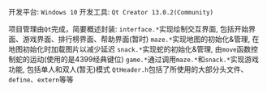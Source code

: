 开发平台: `Windows 10`
开发工具: `Qt Creator 13.0.2(Community)`

项目管理由`Qt`完成，简要概述封装:
`interface.*`实现绘制交互界面, 包括开始界面、游戏界面、排行榜界面、帮助界面(暂时)
`maze.*`实现地图的初始化&管理, 在地图初始化时加载图片以减少延迟
`snack.*`实现蛇的初始化&管理, 由`move`函数控制蛇的运动(使用的是4399经典键位)
`game.*`通过调用`maze.*`和`snack.*`实现游戏功能, 包括单人和双人(暂无)模式
`QtHeader.h`包括了所使用的大部分头文件、`define`、`extern`等等